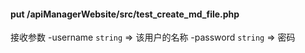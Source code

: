 #### put /apiManagerWebsite/src/test_create_md_file.php
接收参数
-username `string` => 该用户的名称
-password `string` => 密码
